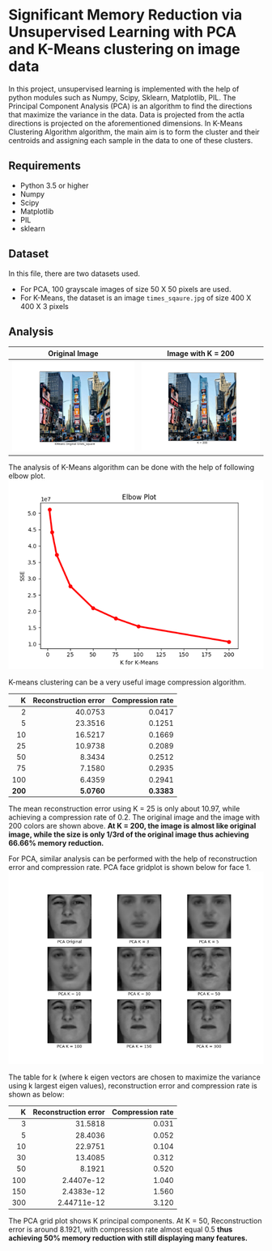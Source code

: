 # Significant Memory Reduction via Unsupervised Learning with PCA and K-Means clustering on image data
In this project, unsupervised learning is implemented with the help of python modules such as Numpy, Scipy, Sklearn, Matplotlib, PIL.
The Principal Component Analysis (PCA) is an algorithm to find the directions that maximize the variance in the data. Data is projected from the actla directions is projected on the aforementioned dimensions. In K-Means Clustering Algorithm algorithm, the main aim is to form the cluster and their centroids and assigning each sample in the data to one of these clusters.

## Requirements

* Python 3.5 or higher
* Numpy
* Scipy
* Matplotlib
* PIL
* sklearn

## Dataset

In this file, there are two datasets used.
* For PCA, 100 grayscale images of size 50 X 50 pixels are used.
* For K-Means, the dataset is an image `times_sqaure.jpg` of size 400 X 400 X 3 pixels

## Analysis

Original Image             |  Image with K = 200
:-------------------------:|:-------------------------:
![Original Image](https://github.com/kedarvkunte/Significant-Memory-Reduction-via-Unsupervised-Learning-with-PCA-and-K-Means-clustering-on-image-data/blob/master/Output%20Results/Plots%20for%20K-Means%20Clustering/KMeans%20Original%20times_square.png)  |  ![Image with K = 200](https://github.com/kedarvkunte/Significant-Memory-Reduction-via-Unsupervised-Learning-with-PCA-and-K-Means-clustering-on-image-data/blob/master/Output%20Results/Plots%20for%20K-Means%20Clustering/KMeans%20K%20%3D%20200.png)


The analysis of K-Means algorithm can be done with the help of following elbow plot.
![Elbow Plot](https://github.com/kedarvkunte/Significant-Memory-Reduction-via-Unsupervised-Learning-with-PCA-and-K-Means-clustering-on-image-data/blob/master/Output%20Results/Plots%20for%20K-Means%20Clustering/Elbow%20Plot.png)

K-means clustering can be a very useful image compression algorithm. 

| K  | Reconstruction error | Compression rate |
| ---: | ---: | ---: |
| 2  | 40.0753 | 0.0417 |
| 5 | 23.3516 | 0.1251 |
| 10 | 16.5217 | 0.1669 |
| 25 | 10.9738 | 0.2089 |
| 50 | 8.3434 | 0.2512 |
| 75 | 7.1580 | 0.2935 |
| 100 | 6.4359 | 0.2941 |
| **200** |**5.0760** | **0.3383** |


The mean reconstruction error using K = 25 is only about 10.97, while achieving a compression rate of 0.2.
The original image and the image with 200 colors are shown above.
**At K = 200, the image is almost like original image, while the size is only 1/3rd of the original image thus achieving 66.66% memory reduction.**

For PCA, similar analysis can be performed with the help of reconstruction error and compression rate. PCA face gridplot is shown below for face 1.
![Face grid plot](https://github.com/kedarvkunte/Significant-Memory-Reduction-via-Unsupervised-Learning-with-PCA-and-K-Means-clustering-on-image-data/blob/master/Output%20Results/Plots%20for%20PCA/PCA%20Face1%20Gridplot.png)

The table for k (where k eigen vectors are chosen to maximize the variance using k largest eigen values), reconstruction error and compression rate is shown as below:

| K  | Reconstruction error | Compression rate |
| ---: | ---: | ---: |
| 3  | 31.5818 | 0.031 |
| 5 | 28.4036 | 0.052 |
| 10 | 22.9751 | 0.104  |
| 30 | 13.4085 | 0.312 |
| 50 | 8.1921  | 0.520 |
| 100 | 2.4407e-12 | 1.040 |
| 150 | 2.4383e-12 | 1.560 |
| 300  | 2.44711e-12 | 3.120 |

The PCA grid plot shows K principal components. At K = 50, Reconstruction error is around 8.1921, with compression rate almost equal 0.5 **thus achieving 50% memory reduction with still displaying many features.**






